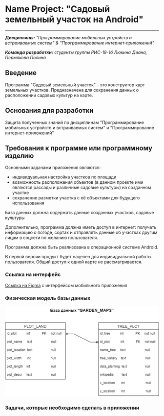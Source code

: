 # Name Project: "Садовый земельный участок на Android"
____
***Дисциплины:*** *"Программирование мобильных устройств и встраиваемых систем" & "Программирование интернет-приложений"*

***Команда разработки:*** *студенты группы РИС-19-1б Люкина Диана, Пермякова Полина*

## Введение
Программа "Садовый земельный участок" - это конструктор карт земельных участков. Предназначена для сохранения данных о расположении садовых культур на карте.

## Основания для разработки
Защита полученных знаний по дисциплинам "Программирование мобильных устройств и встраиваемых систем" и "Программирование интернет-приложений"

## Требования к программе или программному изделию
Основными задачами приложения являются:
- индивидуальная настройка участков по площади
- возможность расположения объектов (в данном проекте ими являются рассады и различные садовые культуры) на созданном участке
- сохранение разметки участка с её объектами для будущего использования

База данных должна содержать данные созданных участков, садовые культуры

Дополнительно, программа должна иметь доступ в интернет: получать информацию о погоде, сортах и отправлять данные об участках другим лицам в соцсети по желанию пользователя. 

Программа должна быть реализована в операционной системе Android.

В первой версии продукт будет нацелен для индивидуальной работы пользователя. Общий доступ к одной карте не рассматривается.

### Ссылка на интерфейс
[Ссылка на Figma](https://www.figma.com/file/WTgZHccmoqRfi1nr9tXf8D/Garden-Application?node-id=0%3A1&t=lTV5qti7NxaPDrvz-0) с интерфейсом мобильного приложения

### Физическая модель базы данных
![Модель базы данных](/img/%D0%94%D0%B8%D0%B0%D0%B3%D1%80%D0%B0%D0%BC%D0%BC%D0%B0%20%D0%B1%D0%B5%D0%B7%20%D0%BD%D0%B0%D0%B7%D0%B2%D0%B0%D0%BD%D0%B8%D1%8F.drawio.png)

### Задачи, которые необходимо сделать в приложении
